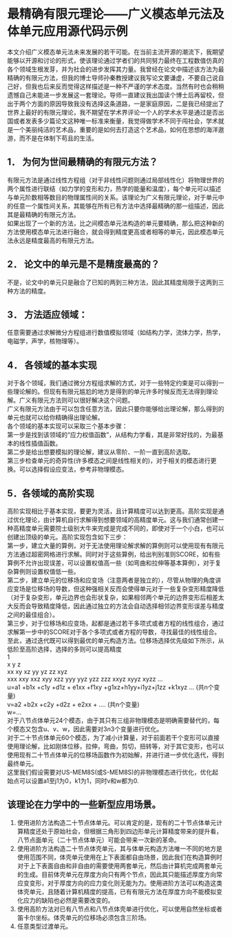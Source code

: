 # 最精确有限元理论——广义模态单元法及体单元应用源代码示例
   本文介绍广义模态单元法未来发展的若干可能。在当前主流开源的潮流下，我期望能够以开源和讨论的形式，使该理论通过学者们的共同努力最终在工程数值仿真的各个领域生根发芽，并为社会的进步发挥其力量。我曾经在论文中描述该方法为最精确的有限元方法，但我的博士导师孙秦教授建议我写论文要谦虚，不要自己说自己好，但我也后来反而觉得这样描述是一种不严谨的学术态度。当然有时也会稍稍遗憾自己未能进一步发展这一套理论。导师一直建议我出国读个博士后再留校，但出于两个方面的原因导致我没有选择这条道路，一是家庭原因，二是我已经提出了世界上最好的有限元理论，我不期望在学术界评论一个人的学术水平是通过是否出国或者发表多少篇论文这种唯一标准来衡量，我觉得做学术不同于闯社会，学术就是一个美丽纯洁的艺术品，重要的是如何去打造这个艺术品，如何在思想的海洋遨游，而不是在体制下苟且的生活。

## 1． 为何为世间最精确的有限元方法？
   有限元方法是通过线性方程组（对于非线性问题则通过局部线性化）将物理世界的两个属性进行联结（如力学的变形和力，热学的能量和温度），每个单元可以描述与单元阶数相等数目的物理属性间的关系。该理论为广义有限元理论，对于单元中的任意一个属性间关系，其能够在所有已有方法中选择最精确的那一组描述，因此其是最精确的有限元方法。<br>
    如果出现了一个新的方法，比之间模态单元法构造的单元要精确，那么把这种新的方法使用模态单元法进行融合，就会得到精度更高或者相等的单元，因此模态单元法永远是精度最高的有限元方法。

## 2． 论文中的单元是不是精度最高的？
   不是，论文中的单元只是融合了已知的两到三种方法，因此其精度局限于这两到三种方法的精度。

## 3． 方法适应领域：
   任意需要通过求解微分方程组进行数值模拟领域（如结构力学，流体力学，热学，电磁学，声学，核物理等）。
    
## 4． 各领域的基本实现
   对于各个领域，我们通过微分方程组求解的方式，对于一些特定约束是可以得到一些理论解的。但现有有限元尴尬的地方是得到的单元许多时候反而无法得到理论解。广义有限元方法则可以很好解决这个问题。<br>
    广义有限元方法由于可以包含任意方法，因此只要你能够给出理论解，那么得到的单元也就可以给你精确得出理论解。<br>
各个领域的基本实现可以采取三个基本步骤：<br>
    第一步是找到该领域的“应力权值函数”，从结构力学看，其是非常好找的，为最基本的线性插值函数。<br>
    第二步是给出想要模拟的理论解，建议从零阶、一阶一直到高阶选取。<br>
    第三步检查单元的奇异性(许多模态之间是线性相关的)，对于相关的模态进行更换。可以选择假设应变法，参考非物理模态。<br>

## 5．各领域的高阶实现
   高阶实现相比于基本实现，要更为灵活，且计算精度可以达到更高。高阶实现是通过优化理论，由计算机自行求解得到想要领域的高精度单元。这与我们通常创建一种高精度单元需要院士级别大牛来完成是完成不同的，即使对于一个小白，也可以创建出顶级的单元。高阶实现包含如下三步：<br>
    第一步，建立大量的算例，对于无法使用理论解求解的算例则可以使用现有有限元方法通过超密网格进行求解。同时对于这些算例，给出判别准则SCORE，如有些算例不允许出现误差，可以设置权值高一些（如弯曲和拉伸等基本算例），对于复杂算例则设置权值低一些。<br>
    第二步，建立单元的位移场和应变场（注意两者是独立的），尽管从物理的角度讲应变场是位移场的导数，但这种强相关反而会使得单元对于一些复杂变形精度降低（对于复杂变形，单元边界也会形状复杂，如果相邻两个单元的边界变形后相差太大反而会导致精度降低，因此通过独立的方法会自动选择相邻边界变形误差与精度之间的最佳组合）。<br>
    第三步，对于位移场和应变场，起都是通过若干多项式或者方程的线性组合，通过求解第一步中的SCORE对于各个多项式或者方程的导数，寻找最佳的线性组合。至此，通过迭代既可以得到最优的单元构造方法。位移场选择优先级如下所示，从低阶至高阶选择，选择的多则可以提高精度<br>
                                1<br>
                         x      y      z<br>
                xx    xy     xz     yy     yz     zz  xyz<br>
           xxx   xxy  xxz  xyy  xzz  yyy   yyz  yzz  zzz   xxyz  xyyz  xyzz …<br>
u=a1 +b1x +c1y +d1z + e1xx +f1xy +g1xz+h1yy+i1yz+j1zz +k1xyz … (共n个变量)<br>
v=a2 +b2x +c2y +d2z + e2xx + …. (共n个变量)<br>
w=…<br>
    对于八节点体单元24个模态，由于其只有三组非物理模态是明确需要替代的，每个模态又包含u、v、w，因此需要对3*n*3个变量进行优化。<br>
对于二十节点体单元60个模态，为了减小计算量，对于前面若干个变形可以直接使用理论解，比如刚体位移，拉伸，弯曲，剪切，扭转等，对于其它变形，也可以使用现有二十节点体单元的位移场函数作为初始解，并进行进一步优化迭代，得到最终单元。<br>
这里我们假设需要对US-MEM8S(或S-MEM8S)的非物理模态进行优化，优化起始点可以设置a1至j1为0，k1为1，同时v和w都为0.<br>

## 该理论在力学中的一些新型应用场景。
1.	使用进阶方法构造二十节点体单元。可以肯定的是，现有的二十节点体单元计算精度还处于原始社会，但根据三角形到四边形单元计算精度带来的提升看，八节点面单元（二十节点体单元）可能会带来一次新的革命。<br>
2.	使用进阶方法构造二十节点体壳单元，其与体单元构造方法唯一不同的地方是使用范围不同，体壳单元使用在上下表面都自由场景，因此我们在构造算例时对于上下表面自由和非自由的需要使用两套单元，然后由计算机完成两套单元的生成。目前体壳单元在厚度方向只有两个节点，因此其只能描述厚度方向常应变变形，对于厚度方向的应力变化则无能为力。使用进阶方法可以构造这类体壳单元，且随着计算机精度的提高，已有有限元方法在厚度方向不能模拟变化应力的缺陷也必然是需要改变的。<br>
3.	使用高阶方法对已有八节点和八节点体壳单进行优化，可以使用自然坐标或者笛卡尔坐标。体壳单元的位移场必须包含三阶场。<br>
4.	任意类型过渡单元。<br>
